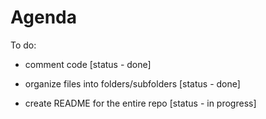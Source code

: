# Agenda

To do:

- comment code [status - done]

- organize files into folders/subfolders [status - done]

- create README for the entire repo [status - in progress]
